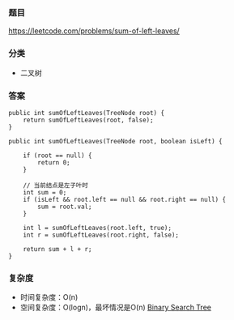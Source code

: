 ### 题目
https://leetcode.com/problems/sum-of-left-leaves/

### 分类
* 二叉树

### 答案
```
public int sumOfLeftLeaves(TreeNode root) {
    return sumOfLeftLeaves(root, false);
}

public int sumOfLeftLeaves(TreeNode root, boolean isLeft) {
    
    if (root == null) {
        return 0;
    }
    
    // 当前结点是左子叶时
    int sum = 0;
    if (isLeft && root.left == null && root.right == null) {
        sum = root.val;
    } 
    
    int l = sumOfLeftLeaves(root.left, true);
    int r = sumOfLeftLeaves(root.right, false);
    
    return sum + l + r;
}
```

### 复杂度
* 时间复杂度：O(n)
* 空间复杂度：O(logn)，最坏情况是O(n) [Binary Search Tree](https://github.com/HolmesJJ/CS2040S-Data-Structures-and-Algorithms/wiki/Binary-Search-Tree)
